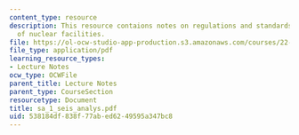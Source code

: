 ```yaml
---
content_type: resource
description: This resource contaions notes on regulations and standards for design
  of nuclear facilities.
file: https://ol-ocw-studio-app-production.s3.amazonaws.com/courses/22-314j-structural-mechanics-in-nuclear-power-technology-fall-2006/538184df838f77abed6249595a347bc8_sa_1_seis_analys.pdf
file_type: application/pdf
learning_resource_types:
- Lecture Notes
ocw_type: OCWFile
parent_title: Lecture Notes
parent_type: CourseSection
resourcetype: Document
title: sa_1_seis_analys.pdf
uid: 538184df-838f-77ab-ed62-49595a347bc8
---
```

